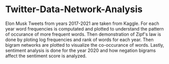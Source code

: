 # Twitter-Data-Network-Analysis
Elon Musk Tweets from years 2017-2021 are taken from Kaggle. For each year word frequencies is computated and plotted to understand the pattern of occurance of more frequent words. Then demonstration of Zipf's law is done by ploting log frequencies and rank of words for each year. Then bigram networks are plotted to visualize the co-occurance of words. Lastly, sentiment analysis is done for the year 2020 and how negation bigrams affect the sentiment score is analyzed.
